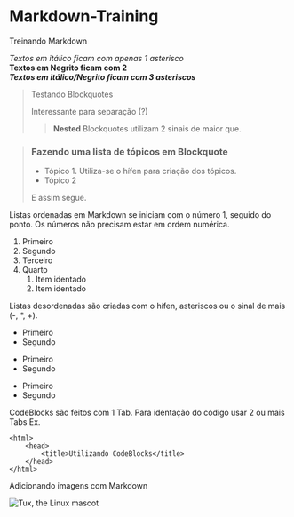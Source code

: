 # Markdown-Training
Treinando Markdown

*Textos em itálico ficam com apenas 1 asterisco*  
**Textos em Negrito ficam com 2**  
***Textos em itálico/Negrito ficam com 3 asteriscos***  

> Testando Blockquotes
>
> Interessante para separação (?)
>
>> **Nested** Blockquotes utilizam 2 sinais de maior que.

> ### Fazendo uma lista de tópicos em Blockquote
>
> - Tópico 1. Utiliza-se o hífen para criação dos tópicos.
> - Tópico 2
>
> E assim segue.

Listas ordenadas em Markdown se iniciam com o número 1, seguido do ponto. Os números não precisam estar em ordem numérica.

1. Primeiro
2. Segundo
4. Terceiro
3. Quarto
    1. Item identado
    3. Item identado
  
Listas desordenadas são criadas com o hífen, asteriscos ou o sinal de mais (-, *, +).

- Primeiro
- Segundo

* Primeiro
* Segundo

+ Primeiro
+ Segundo

CodeBlocks são feitos com 1 Tab. Para identação do código usar 2 ou mais Tabs
Ex.

    <html>
        <head>
            <title>Utilizando CodeBlocks</title>
        </head>
    </html>
    
Adicionando imagens com Markdown

![Tux, the Linux mascot](/assets/images/tux.png)
